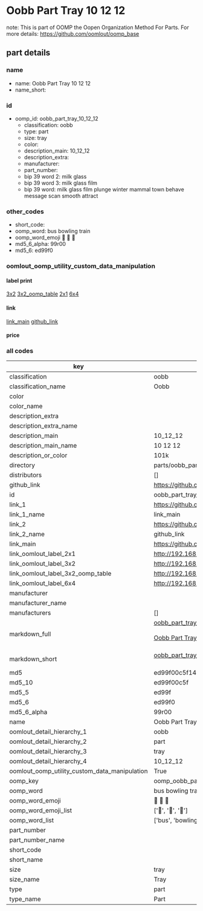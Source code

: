 # Oobb Part Tray 10 12 12  

note: This is part of OOMP the Oopen Organization Method For Parts. For more details: https://github.com/oomlout/oomp_base

##  part details





### name
* name: Oobb Part Tray 10 12 12
* name_short: 
### id
* oomp_id: oobb_part_tray_10_12_12
  * classification: oobb
  * type: part
  * size: tray
  * color: 
  * description_main: 10_12_12
  * description_extra: 
  * manufacturer: 
  * part_number: 
  * bip 39 word 2: milk glass
  * bip 39 word 3: milk glass film
  * bip 39 word: milk glass film plunge winter mammal town behave message scan smooth attract

### other_codes
* short_code: 
* oomp_word: bus bowling train
* oomp_word_emoji :bus: :bowling: :train:
* md5_6_alpha: 99r00
* md5_6: ed99f0






### oomlout_oomp_utility_custom_data_manipulation
#### label print
[3x2](http://192.168.1.245:1112/?label=oomp%2099r00)
[3x2_oomp_table](http://192.168.1.107:1112/?label=oomp%2099r00)
[2x1](http://192.168.1.242:1112/?label=oomp%2099r00)
[6x4](http://192.168.1.55:1112/?label=oomp%2099r00)    

#### link

[link_main](https://github.com/oomlout/oomlout_oomp_current_version_messy/tree/main/parts/oobb_part_tray_10_12_12) [github_link](https://github.com/oomlout/oomlout_oomp_part_src/tree/main/parts/oobb_part_tray_10_12_12)                             

#### price







### all codes 
| key | value |  
| --- | --- |  
| classification | oobb |  
| classification_name | Oobb |  
| color |  |  
| color_name |  |  
| description_extra |  |  
| description_extra_name |  |  
| description_main | 10_12_12 |  
| description_main_name | 10 12 12 |  
| description_or_color | 101k |  
| directory | parts/oobb_part_tray_10_12_12 |  
| distributors | [] |  
| github_link | https://github.com/oomlout/oomlout_oomp_part_src/tree/main/parts/oobb_part_tray_10_12_12 |  
| id | oobb_part_tray_10_12_12 |  
| link_1 | https://github.com/oomlout/oomlout_oomp_current_version_messy/tree/main/parts/oobb_part_tray_10_12_12 |  
| link_1_name | link_main |  
| link_2 | https://github.com/oomlout/oomlout_oomp_part_src/tree/main/parts/oobb_part_tray_10_12_12 |  
| link_2_name | github_link |  
| link_main | https://github.com/oomlout/oomlout_oomp_current_version_messy/tree/main/parts/oobb_part_tray_10_12_12 |  
| link_oomlout_label_2x1 | http://192.168.1.242:1112/?label=oomp%2099r00 |  
| link_oomlout_label_3x2 | http://192.168.1.245:1112/?label=oomp%2099r00 |  
| link_oomlout_label_3x2_oomp_table | http://192.168.1.107:1112/?label=oomp%2099r00 |  
| link_oomlout_label_6x4 | http://192.168.1.55:1112/?label=oomp%2099r00 |  
| manufacturer |  |  
| manufacturer_name |  |  
| manufacturers | [] |  
| markdown_full | [oobb_part_tray_10_12_12](https://github.com/oomlout/oomlout_oomp_current_version_messy/tree/main/parts/oobb_part_tray_10_12_12)<br>[](https://github.com/oomlout/oomlout_oomp_current_version_messy/tree/main/parts/oobb_part_tray_10_12_12)<br>[Oobb Part Tray 10 12 12](https://github.com/oomlout/oomlout_oomp_current_version_messy/tree/main/parts/oobb_part_tray_10_12_12)<br><br> |  
| markdown_short | [oobb_part_tray_10_12_12](https://github.com/oomlout/oomlout_oomp_current_version_messy/tree/main/parts/oobb_part_tray_10_12_12)<br><br> |  
| md5 | ed99f00c5f147cca1afe0a6eac98bc64 |  
| md5_10 | ed99f00c5f |  
| md5_5 | ed99f |  
| md5_6 | ed99f0 |  
| md5_6_alpha | 99r00 |  
| name | Oobb Part Tray 10 12 12 |  
| oomlout_detail_hierarchy_1 | oobb |  
| oomlout_detail_hierarchy_2 | part |  
| oomlout_detail_hierarchy_3 | tray |  
| oomlout_detail_hierarchy_4 | 10_12_12 |  
| oomlout_oomp_utility_custom_data_manipulation | True |  
| oomp_key | oomp_oobb_part_tray_10_12_12 |  
| oomp_word | bus bowling train |  
| oomp_word_emoji | :bus: :bowling: :train: |  
| oomp_word_emoji_list | [':bus:', ':bowling:', ':train:'] |  
| oomp_word_list | ['bus', 'bowling', 'train'] |  
| part_number |  |  
| part_number_name |  |  
| short_code |  |  
| short_name |  |  
| size | tray |  
| size_name | Tray |  
| type | part |  
| type_name | Part |  
